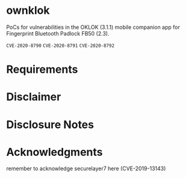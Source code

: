 # ownklok
PoCs for vulnerabilities in the OKLOK (3.1.1) mobile companion app for Fingerprint Bluetooth Padlock FB50 (2.3).

```CVE-2020-8790```
```CVE-2020-8791```
```CVE-2020-8792```


# Requirements

# Disclaimer

# Disclosure Notes

# Acknowledgments
remember to acknowledge securelayer7 here (CVE-2019-13143)
